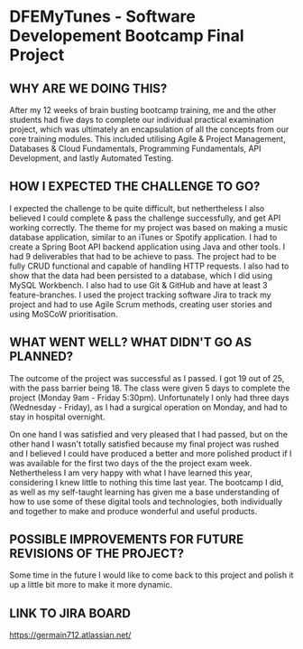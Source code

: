 # DFEMyTunes - Software Developement Bootcamp Final Project


## WHY ARE WE DOING THIS?

After my 12 weeks of brain busting bootcamp training, me and the other students had five days to complete our individual practical examination project, which was ultimately an encapsulation of all the concepts from our core training modules. This included utilising Agile & Project Management, Databases & Cloud Fundamentals, Programming Fundamentals, API Development, and lastly Automated Testing.

## HOW I EXPECTED THE CHALLENGE TO GO?

I expected the challenge to be quite difficult, but nethertheless I also believed I could complete & pass the challenge successfully, and get API working correctly. The theme for my project was based on making a music database application, similar to an iTunes or Spotify application. I had to create a Spring Boot API backend application using Java and other tools. I had 9 deliverables that had to be achieve to pass. The project had to be fully CRUD functional and capable of handling HTTP requests. I also had to show that the data had been persisted to a database, which I did using MySQL Workbench. I also had to use Git & GitHub and have at least 3 feature-branches. I used the project tracking software Jira to track my project and had to use Agile Scrum methods, creating user stories and using MoSCoW prioritisation.

## WHAT WENT WELL? WHAT DIDN'T GO AS PLANNED?

The outcome of the project was successful as I passed. I got 19 out of 25, with the pass barrier being 18. The class were given 5 days to complete the project (Monday 9am - Friday 5:30pm). Unfortunately I only had three days (Wednesday - Friday), as I had a surgical operation on Monday, and had to stay in hospital overnight.

On one hand I was satisfied and very pleased that I had passed, but on the other hand I wasn't totally satisfied because my final project was rushed and I believed I could have produced a better and more polished product if I was available for the first two days of the the project exam week.
Nethertheless I am very happy with what I have learned this year, considering I knew little to nothing this time last year. The bootcamp I did, as well as my self-taught learning has given me a base understanding of how to use some of these digital tools and technologies, both individually and together to make and produce wonderful and useful products.

## POSSIBLE IMPROVEMENTS FOR FUTURE REVISIONS OF THE PROJECT?
Some time in the future I would like to come back to this project and polish it up a little bit more to make it more dynamic.

## LINK TO JIRA BOARD
https://germain712.atlassian.net/
